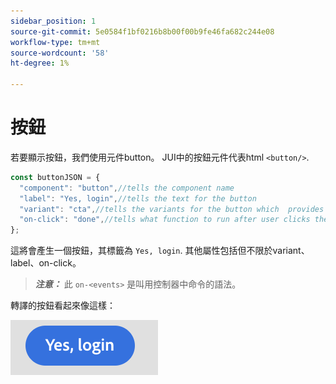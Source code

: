 ```yaml
---
sidebar_position: 1
source-git-commit: 5e0584f1bf0216b8b00f00b9fe46fa682c244e08
workflow-type: tm+mt
source-wordcount: '58'
ht-degree: 1%

---
```



# 按鈕

若要顯示按鈕，我們使用元件button。
JUI中的按鈕元件代表html `<button/>`.

```js title="buttonJSON.js"
const buttonJSON = {
  "component": "button",//tells the component name
  "label": "Yes, login",//tells the text for the button
  "variant": "cta",//tells the variants for the button which  provides default styles
  "on-click": "done",//tells what function to run after user clicks the button
};
```

這將會產生一個按鈕，其標籤為 `Yes, login`. 其他屬性包括但不限於variant、label、on-click。
> **_注意：_**  此 `on-<events>` 是叫用控制器中命令的語法。

轉譯的按鈕看起來像這樣：

![按鈕](imgs/yes_login_button.png "按鈕")
